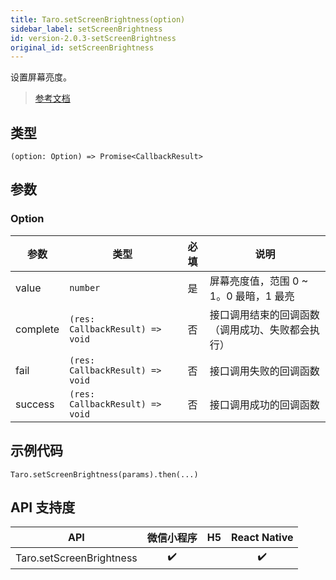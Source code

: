 ```yaml
---
title: Taro.setScreenBrightness(option)
sidebar_label: setScreenBrightness
id: version-2.0.3-setScreenBrightness
original_id: setScreenBrightness
---
```


设置屏幕亮度。

> [参考文档](https://developers.weixin.qq.com/miniprogram/dev/api/device/screen/wx.setScreenBrightness.html)

## 类型

```tsx
(option: Option) => Promise<CallbackResult>
```

## 参数

### Option

| 参数 | 类型 | 必填 | 说明 |
| --- | --- | :---: | --- |
| value | `number` | 是 | 屏幕亮度值，范围 0 ~ 1。0 最暗，1 最亮 |
| complete | `(res: CallbackResult) => void` | 否 | 接口调用结束的回调函数（调用成功、失败都会执行） |
| fail | `(res: CallbackResult) => void` | 否 | 接口调用失败的回调函数 |
| success | `(res: CallbackResult) => void` | 否 | 接口调用成功的回调函数 |

## 示例代码

```tsx
Taro.setScreenBrightness(params).then(...)
```

## API 支持度

| API | 微信小程序 | H5 | React Native |
| :---: | :---: | :---: | :---: |
| Taro.setScreenBrightness | ✔️ |  | ✔️ |
